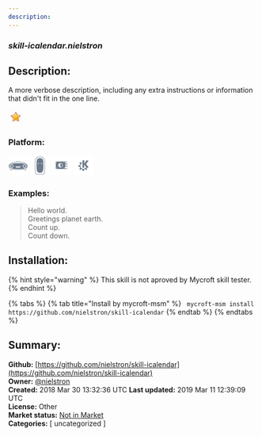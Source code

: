 ```yaml
---
description: 
---
```


### _skill-icalendar.nielstron_  
## Description:  
A more verbose description, including any extra instructions or
information that didn't fit in the one line.  
  
![](../.gitbook/assets/star.png)  
  
### Platform:  
 ![Mark I](../.gitbook/assets/mark-1-icon.png)  ![Mark II](../.gitbook/assets/mark-2-icon.png)  ![Picroft](../.gitbook/assets/picroft-icon.png)  ![plasmoid](../.gitbook/assets/kde.png)   
### Examples:  
> Hello world.  
> Greetings planet earth.  
> Count up.  
> Count down.  
  
## Installation:  
{% hint style="warning" %}
This skill is not aproved by Mycroft skill tester.
{% endhint %}
    
{% tabs %}
{% tab title="Install by mycroft-msm" %}
``` mycroft-msm install https://github.com/nielstron/skill-icalendar```
{% endtab %}
  {% endtabs %}
    
## Summary:  
**Github:** [https://github.com/nielstron/skill-icalendar](https://github.com/nielstron/skill-icalendar)  
**Owner:** [@nielstron](https://github.com/nielstron)  
**Created:** 2018 Mar 30 13:32:36 UTC  **Last updated:** 2019 Mar 11 12:39:09 UTC  
**License:** Other  
**Market status:** [Not in Market](https://market.mycroft.ai/skill/)  
**Categories:** [ uncategorized ]   
